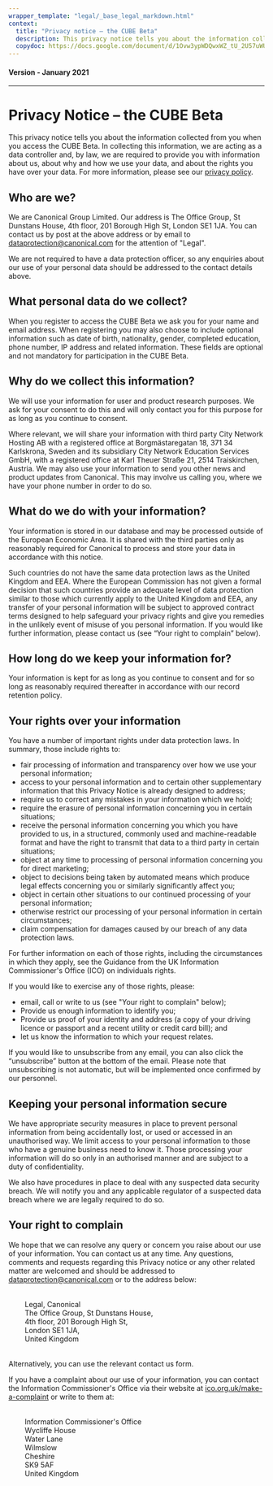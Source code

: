 ```yaml
---
wrapper_template: "legal/_base_legal_markdown.html"
context:
  title: "Privacy notice – the CUBE Beta"
  description: This privacy notice tells you about the information collected from you when you access the CUBE Beta. In collecting this information, we are acting as a data controller and, by law, we are required to provide you with information about us, about why and how we use your data, and about the rights you have over your data.
  copydoc: https://docs.google.com/document/d/1Ovw3ypWDQwxWZ_tU_2U57uWUW-437v6R2UIMX6wfYYg/edit?ts=600ae156#
---
```


<h4 class="p-muted-heading">Version - January 2021</h4>
<hr style="margin-bottom: 2rem;" />

# Privacy Notice – the CUBE Beta

This privacy notice tells you about the information collected from you when you access the CUBE Beta. In collecting this information, we are acting as a data controller and, by law, we are required to provide you with information about us, about why and how we use your data, and about the rights you have over your data. For more information, please see our <a href="/legal/privacy-policy">privacy policy</a>.

## Who are we?

We are Canonical Group Limited. Our address is The Office Group, St Dunstans House, 4th floor, 201 Borough High St, London SE1 1JA. You can contact us by post at the above address or by email to <a href="mailto:dataprotection@canonical.com">dataprotection@canonical.com</a> for the attention of "Legal".

We are not required to have a data protection officer, so any enquiries about our use of your personal data should be addressed to the contact details above.

## What personal data do we collect?

When you register to access the CUBE Beta we ask you for your name and email address. When registering you may also choose to include optional information such as date of birth, nationality, gender, completed education, phone number, IP address and related information. These fields are optional and not mandatory for participation in the CUBE Beta.

## Why do we collect this information?

We will use your information for user and product research purposes. We ask for your consent to do this and will only contact you for this purpose for as long as you continue to consent.

Where relevant, we will share your information with third party City Network Hosting AB with a registered office at Borgmästaregatan 18, 371 34 Karlskrona, Sweden and its subsidiary City Network Education Services GmbH, with a registered office at Karl Theuer Straße 21, 2514 Traiskirchen, Austria. We may also use your information to send you other news and product updates from Canonical. This may involve us calling you, where we have your phone number in order to do so.

## What do we do with your information?

Your information is stored in our database and may be processed outside of the European Economic Area. It is shared with the third parties only as reasonably required for Canonical to process and store your data in accordance with this notice.

Such countries do not have the same data protection laws as the United Kingdom and EEA. Where the European Commission has not given a formal decision that such countries provide an adequate level of data protection similar to those which currently apply to the United Kingdom and EEA, any transfer of your personal information will be subject to approved contract terms designed to help safeguard your privacy rights and give you remedies in the unlikely event of misuse of you personal information. If you would like further information, please contact us (see “Your right to complain” below).

## How long do we keep your information for?

Your information is kept for as long as you continue to consent and for so long as reasonably required thereafter in accordance with our record retention policy.

## Your rights over your information

You have a number of important rights under data protection laws. In summary, those include rights to:

- fair processing of information and transparency over how we use your personal information;
- access to your personal information and to certain other supplementary information that this Privacy Notice is already designed to address;
- require us to correct any mistakes in your information which we hold;
- require the erasure of personal information concerning you in certain situations;
- receive the personal information concerning you which you have provided to us, in a structured, commonly used and machine-readable format and have the right to transmit that data to a third party in certain situations;
- object at any time to processing of personal information concerning you for direct marketing;
- object to decisions being taken by automated means which produce legal effects concerning you or similarly significantly affect you;
- object in certain other situations to our continued processing of your personal information;
- otherwise restrict our processing of your personal information in certain circumstances;
- claim compensation for damages caused by our breach of any data protection laws.

For further information on each of those rights, including the circumstances in which they apply, see the Guidance from the UK Information Commissioner's Office (ICO) on individuals rights.

If you would like to exercise any of those rights, please:

- email, call or write to us (see "Your right to complain" below);
- Provide us enough information to identify you;
- Provide us proof of your identity and address (a copy of your driving licence or passport and a recent utility or credit card bill); and
- let us know the information to which your request relates.

If you would like to unsubscribe from any email, you can also click the “unsubscribe” button at the bottom of the email. Please note that unsubscribing is not automatic, but will be implemented once confirmed by our personnel.

## Keeping your personal information secure

We have appropriate security measures in place to prevent personal information from being accidentally lost, or used or accessed in an unauthorised way. We limit access to your personal information to those who have a genuine business need to know it. Those processing your information will do so only in an authorised manner and are subject to a duty of confidentiality.

We also have procedures in place to deal with any suspected data security breach. We will notify you and any applicable regulator of a suspected data breach where we are legally required to do so.

## Your right to complain

We hope that we can resolve any query or concern you raise about our use of your information. You can contact us at any time. Any questions, comments and requests regarding this Privacy notice or any other related matter are welcomed and should be addressed to <a href="mailto:dataprotection@canonical.com">dataprotection@canonical.com</a> or to the address below:

<div style="margin: 2rem;">
  <p>
    Legal, Canonical<br />
    The Office Group, St Dunstans House, <br />
    4th floor, 201 Borough High St, <br />
    London SE1 1JA,<br />
    United Kingdom
  </p>
</div>

Alternatively, you can use the relevant contact us form.

If you have a complaint about our use of your information, you can contact the Information Commissioner's Office via their website at <a class="p-link--external" href="https://ico.org.uk/make-a-complaint">ico.org.uk/make-a-complaint</a> or write to them at:

<div style="margin: 2rem;">
  <p>
    Information Commissioner's Office<br />
    Wycliffe House<br />
    Water Lane<br />
    Wilmslow<br />
    Cheshire<br />
    SK9 5AF<br />
    United Kingdom
  </p>
</div>
